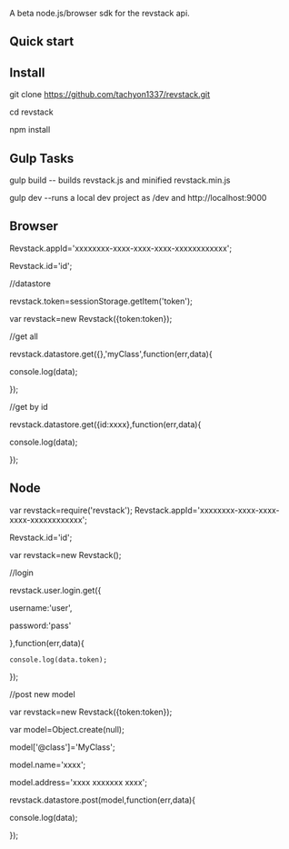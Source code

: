A beta node.js/browser sdk for the revstack api.

## Quick start

## Install
git clone https://github.com/tachyon1337/revstack.git

cd revstack

npm install

## Gulp Tasks

gulp build  -- builds revstack.js and minified revstack.min.js

gulp dev  --runs a local dev project as /dev and http://localhost:9000



## Browser
Revstack.appId='xxxxxxxx-xxxx-xxxx-xxxx-xxxxxxxxxxxx';

Revstack.id='id';

//datastore

revstack.token=sessionStorage.getItem('token');

var revstack=new Revstack({token:token});

//get all

revstack.datastore.get({},'myClass',function(err,data){

   console.log(data);

});

//get by id

  revstack.datastore.get({id:xxxx},function(err,data){

  console.log(data);

});



## Node

var revstack=require('revstack');
Revstack.appId='xxxxxxxx-xxxx-xxxx-xxxx-xxxxxxxxxxxx';

Revstack.id='id';

var revstack=new Revstack();


//login

revstack.user.login.get({

  username:'user',

  password:'pass'

 },function(err,data){

    console.log(data.token);

});

//post new model

var revstack=new Revstack({token:token});

var model=Object.create(null);

model['@class']='MyClass';

model.name='xxxx';

model.address='xxxx xxxxxxx xxxx';

revstack.datastore.post(model,function(err,data){

   console.log(data);

});